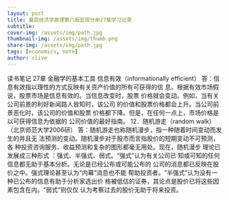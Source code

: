 ```yaml
---
layout: post
title: 曼昆经济学原理第八版宏观分册27章学习记录
subtitle: 
cover-img: /assets/img/path.jpg
thumbnail-img: /assets/img/thumb.png
share-img: /assets/img/path.jpg
tags: [economics, note]
author: clive
---
```


读书笔记
27章 金融学的基本工具
信息有效（informationally efficient）
答：信息有效指以理性的方式反映有关资产价值的所有可获得的信
息。根据有效市场假说，股票市场是信息有效的。当信息改变时，股票
价格就会变动。例如，当有关公司前景的利好新闻路人皆知时，该公司
的价值和股票价格都会上升。当公司前景恶化时，该公司的价值和股票
价格都下降。但是，在任何一点上，市场价格是以可获得信息为依据的
公司价值的最好指南。
12．随机游走（random walk）（北京师范大学2006研）
答：随机游走也称随机漫步，指一种随着时间变动而发生的并且无
法预测的变动。随机漫步对于股市而言指股价的短期变动不可预测，各
种投资咨询服务、收益预测和复杂的图形都毫无用处。现在，随机漫步
理论已发展成三种形式 ：强式、半强式、弱式。“强式”认为有关公司已
知或可知的任何信息都无助于基本分析。无论是已经公布或可能公布的
公司的消息都已反映在股价之中。强式理论甚至认为“内幕”消息也不能
帮助投资者。“半强式”认为没有一种已公布的信息有助于分析家选出价
格被低估的证券，其论点是股价已将这些因素包含在内。“弱式”则仅仅
认为考察过去的股价无助于将来投资。
